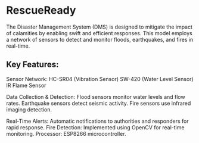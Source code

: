 # RescueReady

The Disaster Management System (DMS) is designed to mitigate the impact of calamities by enabling swift and efficient responses. This model employs a network of sensors to detect and monitor floods, earthquakes, and fires in real-time.

## Key Features:

Sensor Network:
HC-SR04 (Vibration Sensor)
SW-420 (Water Level Sensor)
IR Flame Sensor

Data Collection & Detection:
Flood sensors monitor water levels and flow rates.
Earthquake sensors detect seismic activity.
Fire sensors use infrared imaging detection.

Real-Time Alerts: Automatic notifications to authorities and responders for rapid response.
Fire Detection: Implemented using OpenCV for real-time monitoring.
Processor: ESP8266 microcontroller.
